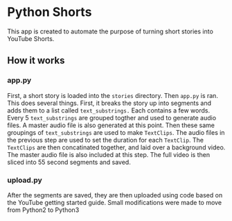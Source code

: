 # Python Shorts
This app is created to automate the purpose of turning short stories into YouTube Shorts. 

## How it works
### app.py
First, a short story is loaded into the `stories` directory. Then `app.py` is ran. This does several things. First, it breaks the story up into segments and adds them to a list called `text_substrings.` Each contains a few words. Every 5 `text_substrings` are grouped togther and used to generate audio files. A master audio file is also generated at this point. Then these same groupings of `text_substrings` are used to make `TextClips`. The audio files in the previous step are used to set the duration for each `TextClip`. The `TextClips` are then concatinated together, and laid over a background video. The master audio file is also included at this step. The full video is then sliced into 55 second segments and saved. 

### upload.py
After the segments are saved, they are then uploaded using code based on the YouTube getting started guide. Small modifications were made to move from Python2 to Python3